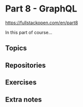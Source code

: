 # Part 8 - GraphQL

<https://fullstackopen.com/en/part8>

In this part of course...

## Topics

## Repositories

## Exercises

## Extra notes
